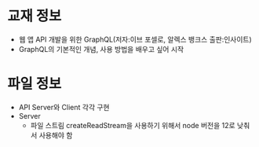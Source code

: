 # 교재 정보
- 웹 앱 API 개발을 위한 GraphQL(저자:이브 포셀로, 알렉스 뱅크스 출판:인사이트)
- GraphQL의 기본적인 개념, 사용 방법을 배우고 싶어 시작


# 파일 정보
- API Server와 Client 각각 구현
- Server
  - 파일 스트림 createReadStream을 사용하기 위해서 node 버전을 12로 낮춰서 사용해야 함